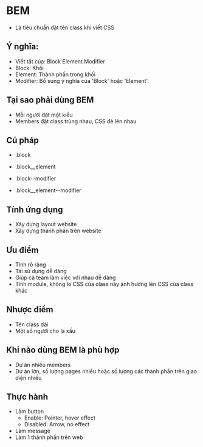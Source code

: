 # BEM
- Là tiêu chuẩn đặt tên class khi viết CSS

## Ý nghĩa: 
- Viết tắt của: Block Element Modifier
- Block: Khối
- Element: Thành phần trong khối
- Modifier: Bổ sung ý nghĩa của 'Block' hoặc 'Element'

## Tại sao phải dùng BEM
- Mỗi người đặt một kiểu 
- Members đặt class trùng nhau, CSS đè lên nhau

## Cú pháp
- .block
- .block__element

- .block--modifier
- .block__element--modifier

## Tính ứng dụng
- Xây dựng layout website
- Xây dựng thành phần trên website

## Ưu điểm
- Tính rõ ràng
- Tái sử dụng dễ dàng
- Giúp cả team làm việc với nhau dễ dàng
- Tính module, không lo CSS của class này ảnh hưởng lên CSS của class khác

## Nhược điểm
- Tên class dài
- Một số người cho là xấu

## Khi nào dùng BEM là phù hợp
- Dự án nhiều members
- Dự án lớn, số lượng pages nhiều hoặc số lượng các thành phần trên giao diện nhiều

## Thực hành
- Làm button
    + Enable: Pointer, hover effect
    + Disabled: Arrow, no effect
- Làm message
- Làm 1 thành phần trên web
